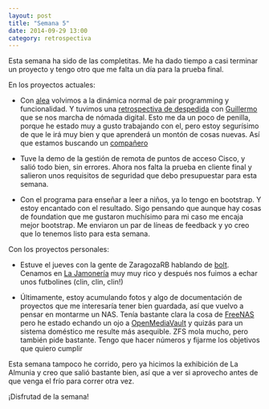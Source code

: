 ```yaml
---
layout: post
title: "Semana 5"
date: 2014-09-29 13:00
category: retrospectiva
---
```


Esta semana ha sido de las completitas. Me ha dado tiempo a casi terminar un
proyecto y tengo otro que me falta un día para la prueba final.

En los proyectos actuales:

* Con [alea](http://alea-soluciones.com) volvimos a la dinámica normal de pair
  programming y funcionalidad. Y tuvimos una [retrospectiva de despedida](https://twitter.com/eferro/status/514751246981660672) con
  [Guillermo](http://twitter.com/pasku1) que se nos marcha de nómada digital.
  Esto me da un poco de penilla, porque he estado muy a gusto trabajando con el,
  pero estoy segurísimo de que le irá muy bien y que aprenderá un montón de
  cosas nuevas. Así que estamos buscando un [compañero](https://gist.github.com/eferro/0dc2a31f1a25fc7c232c#file-relacion_estable-md)

* Tuve la demo de la gestión de remota de puntos de acceso Cisco, y salió todo
  bien, sin errores. Ahora nos falta la prueba en cliente final y salieron unos
  requisitos de seguridad que debo presupuestar para esta semana.

* Con el programa para enseñar a leer a niños, ya lo tengo en bootstrap. Y estoy
  encantado con el resultado. Sigo pensando que aunque hay cosas de foundation
  que me gustaron muchísimo para mi caso me encaja mejor bootstrap. Me enviaron
  un par de líneas de feedback y yo creo que lo tenemos listo para esta semana.

Con los proyectos personales:

* Estuve el jueves con la gente de ZaragozaRB hablando de
  [bolt](http://github.com/nestorsalceda/bolt). Cenamos en [La
  Jamonería](http://twitter.com/LaJamoneria) muy muy rico y después nos fuimos a
  echar unos futbolines (clin, clin, clin!)

* Últimamente, estoy acumulando fotos y algo de documentación de proyectos que
  me interesaría tener bien guardada, así que vuelvo a pensar en montarme un
  NAS. Tenía bastante clara la cosa de [FreeNAS](http://freenas.org) pero he
  estado echando un ojo a [OpenMediaVault](http://openmediavault.org) y quizás
  para un sistema doméstico me resulte más asequible. ZFS mola mucho, pero
  también pide bastante. Tengo que hacer números y fijarme los objetivos que
  quiero cumplir

Esta semana tampoco he corrido, pero ya hicimos la exhibición de La Almunia y
creo que salió bastante bien, así que a ver si aprovecho antes de que venga el
frío para correr otra vez.

¡Disfrutad de la semana!
